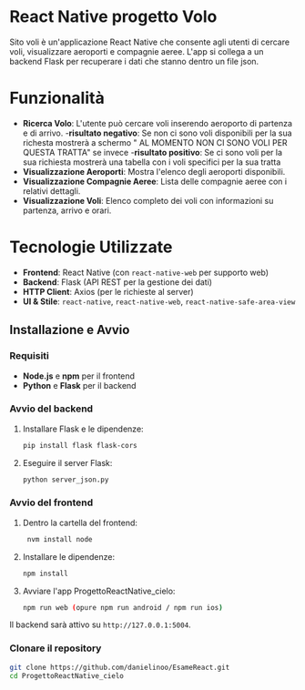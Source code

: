 # React Native progetto Volo

Sito voli è un'applicazione React Native che consente agli utenti di cercare voli, visualizzare aeroporti e compagnie aeree. L'app si collega a un backend Flask per recuperare i dati che stanno dentro un file json.

# Funzionalità
- **Ricerca Volo**: L'utente può cercare voli inserendo aeroporto di partenza e di arrivo.
    -**risultato negativo**:
        Se non ci sono voli disponibili per la sua richesta mostrerà a schermo " AL MOMENTO NON CI SONO VOLI PER QUESTA TRATTA" se invece
    -**risultato positivo**:
        Se ci sono voli per la sua richiesta mostrerà una tabella con i voli specifici per la sua tratta 
- **Visualizzazione Aeroporti**: Mostra l'elenco degli aeroporti disponibili.
- **Visualizzazione Compagnie Aeree**: Lista delle compagnie aeree con i relativi dettagli.
- **Visualizzazione Voli**: Elenco completo dei voli con informazioni su partenza, arrivo e orari.

# Tecnologie Utilizzate

- **Frontend**: React Native (con `react-native-web` per supporto web)
- **Backend**: Flask (API REST per la gestione dei dati)
- **HTTP Client**: Axios (per le richieste al server)
- **UI & Stile**: `react-native`, `react-native-web`, `react-native-safe-area-view`



## Installazione e Avvio

### Requisiti
- **Node.js** e **npm** per il frontend
- **Python** e **Flask** per il backend

### Avvio del backend
1. Installare Flask e le dipendenze:
   ```bash
   pip install flask flask-cors
   ```
2. Eseguire il server Flask:
   ```bash
   python server_json.py
   ```

### Avvio del frontend
1. Dentro la cartella del frontend:
   ```bash
    nvm install node
   ```
2. Installare le dipendenze:
   ```bash
   npm install
   ```
3. Avviare l'app ProgettoReactNative_cielo:
   ```bash
   npm run web (opure npm run android / npm run ios)
   ```
Il backend sarà attivo su `http://127.0.0.1:5004`.


### Clonare il repository
```sh
git clone https://github.com/danielinoo/EsameReact.git
cd ProgettoReactNative_cielo








